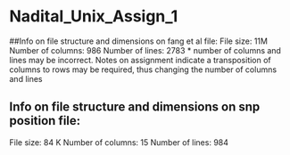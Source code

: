 # Nadital_Unix_Assign_1

##Info on file structure and dimensions on fang et al file:
File size: 11M
Number of columns: 986 
Number of lines: 2783
	* number of columns and lines may be incorrect. Notes on assignment indicate a transposition of columns to rows may be required, thus changing the number of columns and lines


## Info on file structure and dimensions on snp position file:
File size: 84 K
Number of columns: 15
Number of lines: 984

